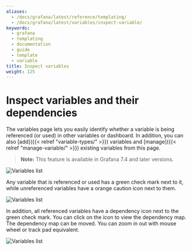 ```yaml
---
aliases:
  - /docs/grafana/latest/reference/templating/
  - /docs/grafana/latest/variables/inspect-variable/
keywords:
  - grafana
  - templating
  - documentation
  - guide
  - template
  - variable
title: Inspect variables
weight: 125
---
```


# Inspect variables and their dependencies

The variables page lets you easily identify whether a variable is being referenced (or used) in other variables or dashboard. In addition, you can also [add]({{< relref "variable-types/" >}}) variables and [manage]({{< relref "manage-variable/" >}}) existing variables from this page.

> **Note:** This feature is available in Grafana 7.4 and later versions.

![Variables list](/static/img/docs/variables-templates/variables-list-7-4.png)

Any variable that is referenced or used has a green check mark next to it, while unreferenced variables have a orange caution icon next to them.

![Variables list](/static/img/docs/variables-templates/variable-not-referenced-7-4.png)

In addition, all referenced variables have a dependency icon next to the green check mark. You can click on the icon to view the dependency map. The dependency map can be moved. You can zoom in out with mouse wheel or track pad equivalent.

![Variables list](/static/img/docs/variables-templates/dependancy-map-7-4.png)
